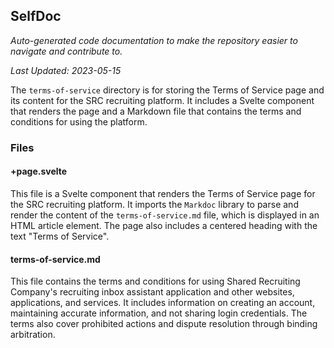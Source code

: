 <!--- START SELFDOC --->
## SelfDoc
_Auto-generated code documentation to make the repository easier to navigate and contribute to._

_Last Updated: 2023-05-15_

The `terms-of-service` directory is for storing the Terms of Service page and its content for the SRC recruiting platform. It includes a Svelte component that renders the page and a Markdown file that contains the terms and conditions for using the platform.

### Files
#### +page.svelte
This file is a Svelte component that renders the Terms of Service page for the SRC recruiting platform. It imports the `Markdoc` library to parse and render the content of the `terms-of-service.md` file, which is displayed in an HTML article element. The page also includes a centered heading with the text "Terms of Service".

#### terms-of-service.md
This file contains the terms and conditions for using Shared Recruiting Company's recruiting inbox assistant application and other websites, applications, and services. It includes information on creating an account, maintaining accurate information, and not sharing login credentials. The terms also cover prohibited actions and dispute resolution through binding arbitration.

<!--- END SELFDOC --->